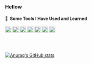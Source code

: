 ### Hellow

<h4> 🚀 &nbsp;Some Tools I Have Used and Learned</h4>
<p align="left">
<img src="https://cdn.jsdelivr.net/gh/devicons/devicon/icons/vscode/vscode-original.svg" alt="vscode" width="20" height="20"/>
<img src="https://cdn.jsdelivr.net/gh/devicons/devicon@latest/icons/flutter/flutter-original.svg" alt="flutter" width="20" height="20"/>
<img src="https://cdn.jsdelivr.net/gh/devicons/devicon@latest/icons/react/react-original.svg" alt="flutter" width="20" height="20"/>
<img src="https://cdn.jsdelivr.net/gh/devicons/devicon@latest/icons/nextjs/nextjs-original.svg" alt="php" width="20" height="20"alt="php" width="20" height="20"/>
<img src="https://cdn.jsdelivr.net/gh/devicons/devicon@latest/icons/tailwindcss/tailwindcss-original.svg" alt="flutter" width="20" height="20"/>
<img src="https://cdn.jsdelivr.net/gh/devicons/devicon@latest/icons/laravel/laravel-original.svg" alt="flutter" width="20" height="20"/>
<img src="https://cdn.jsdelivr.net/gh/devicons/devicon/icons/php/php-original.svg" alt="php" width="20" height="20"/>
</p>

<br />
<br />

[![Anurag's GitHub stats](https://github-readme-stats.vercel.app/api?username=mfajririki)](https://github.com/mfajririki/github-readme-stats)
